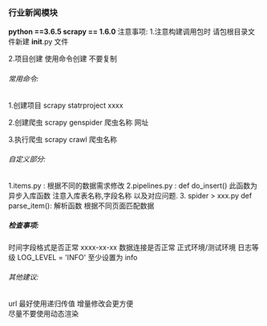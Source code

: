 ### ******行业新闻模块********python ==3.6.5scrapy == 1.6.0**注意事项:1.注意构建调用包时 请包根目录文件新建  __init__.py 文件2.项目创建 使用命令创建  不要复制###### 常用命令:1.创建项目 scrapy statrproject  xxxx2.创建爬虫 scrapy genspider 爬虫名称  网址 3.执行爬虫  scrapy crawl 爬虫名称###### 自定义部分:1.items.py : 根据不同的数据需求修改2.pipelines.py  :  def do_insert() 此函数为异步入库函数 注意入库表名称,字段名称  以及对应问题.3. spider > xxx.py  def parse_item(): 解析函数  根据不同页面匹配数据##### 检查事项:时间字段格式是否正常  xxxx-xx-xx数据连接是否正常      正式环境/测试环境日志等级    LOG_LEVEL = 'INFO'  至少设置为 info###### 其他建议:url 最好使用递归传值   增量修改会更方便  尽量不要使用动态渲染   